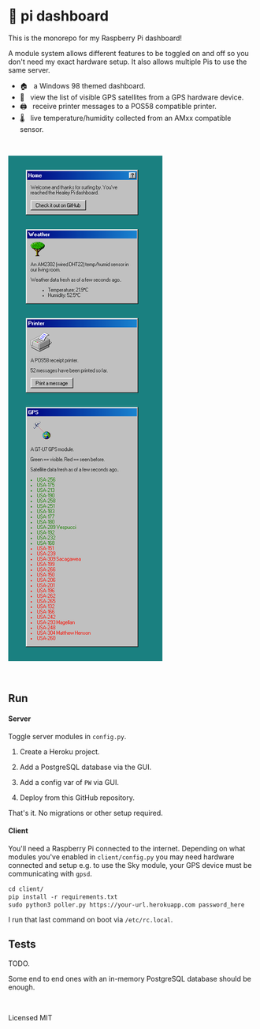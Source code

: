 # :pie: pi dashboard

This is the monorepo for my Raspberry Pi dashboard!

A module system allows different features to be toggled on and off so you don't need my exact hardware setup. It also allows multiple Pis to use the same server.

- :house: &nbsp; a Windows 98 themed dashboard.
- :satellite: &nbsp; view the list of visible GPS satellites from a GPS hardware device.
- :printer: &nbsp; receive printer messages to a POS58 compatible printer.
- :thermometer: &nbsp; live temperature/humidity collected from an AMxx compatible sensor.

<br>

![The dashboard home page with weather, printer, and sky modules enabled.](https://github.com/healeycodes/pi/blob/main/client/preview.png)

<br>

## Run

#### Server

Toggle server modules in `config.py`.

1. Create a Heroku project.

2. Add a PostgreSQL database via the GUI.

3. Add a config var of `PW` via GUI.

4. Deploy from this GitHub repository.

That's it. No migrations or other setup required.

#### Client

You'll need a Raspberry Pi connected to the internet. Depending on what modules you've enabled in `client/config.py` you may need hardware connected and setup e.g. to use the Sky module, your GPS device must be communicating with `gpsd`.

```
cd client/
pip install -r requirements.txt
sudo python3 poller.py https://your-url.herokuapp.com password_here 
```

I run that last command on boot via `/etc/rc.local`.

## Tests

TODO.

Some end to end ones with an in-memory PostgreSQL database should be enough.

<br>

Licensed MIT
